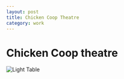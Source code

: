 ```yaml
---
layout: post
title: Chicken Coop Theatre
category: work
---
```

# Chicken Coop theatre
![Light Table](https://upcycleworld.github.io/images/cct/show.jpg)


